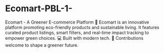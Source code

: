 # Ecomart-PBL-1-
Ecomart - A Greener E-commerce Platform 🌱  Ecomart is an innovative platform promoting eco-friendly products and sustainable living. It features curated product listings, smart filters, and real-time impact tracking to empower green choices.  💻 Built with modern tech. 🤝 Contributions welcome to shape a greener future.
